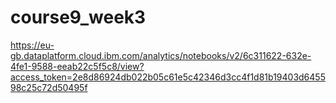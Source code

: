 # course9_week3
https://eu-gb.dataplatform.cloud.ibm.com/analytics/notebooks/v2/6c311622-632e-4fe1-9588-eeab22c5f5c8/view?access_token=2e8d86924db022b05c61e5c42346d3cc4f1d81b19403d645598c25c72d50495f
